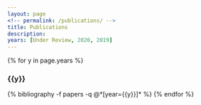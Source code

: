 ```yaml
---
layout: page
<!-- permalink: /publications/ -->
title: Publications
description: 
years: [Under Review, 2020, 2019]
---
```


{% for y in page.years %}
  <h3  id="{{y}}" class="pubyear">{{y}}</h3>
  {% bibliography -f papers -q @*[year={{y}}]* %}
{% endfor %}
